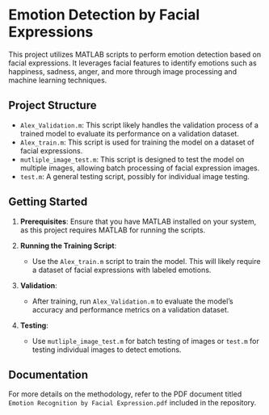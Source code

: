 
# Emotion Detection by Facial Expressions

This project utilizes MATLAB scripts to perform emotion detection based on facial expressions. It leverages facial features to identify emotions such as happiness, sadness, anger, and more through image processing and machine learning techniques.

## Project Structure

- `Alex_Validation.m`: This script likely handles the validation process of a trained model to evaluate its performance on a validation dataset.
- `Alex_train.m`: This script is used for training the model on a dataset of facial expressions.
- `mutliple_image_test.m`: This script is designed to test the model on multiple images, allowing batch processing of facial expression images.
- `test.m`: A general testing script, possibly for individual image testing.

## Getting Started

1. **Prerequisites**: Ensure that you have MATLAB installed on your system, as this project requires MATLAB for running the scripts.

2. **Running the Training Script**:
   - Use the `Alex_train.m` script to train the model. This will likely require a dataset of facial expressions with labeled emotions.

3. **Validation**:
   - After training, run `Alex_Validation.m` to evaluate the model’s accuracy and performance metrics on a validation dataset.

4. **Testing**:
   - Use `mutliple_image_test.m` for batch testing of images or `test.m` for testing individual images to detect emotions.

## Documentation

For more details on the methodology, refer to the PDF document titled `Emotion Recognition by Facial Expression.pdf` included in the repository.

